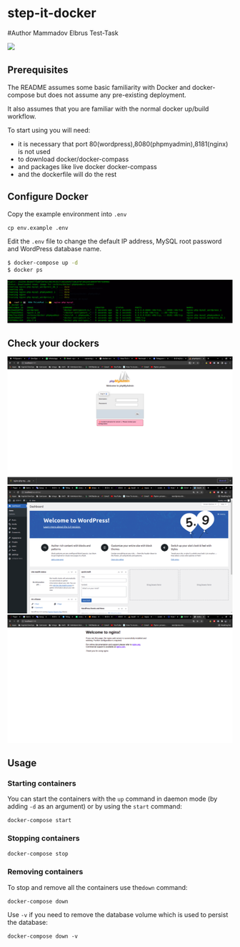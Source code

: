 # step-it-docker

  
#Author Mammadov Elbrus
Test-Task

<img src="https://techsparx.com/software-development/docker/img/docker-wp-php-mysql.jpg">

## Prerequisites
The README assumes some basic familiarity with Docker and docker-compose but does not assume any pre-existing deployment.

It also assumes that you are familiar with the normal docker up/build workflow.

To start using you will need:

- it is necessary that port 80(wordpress),8080(phpmyadmin),8181(nginx) is not used
- to download docker/docker-compass
- and packages like live docker docker-compass
- and the dockerfile will do the rest

## Configure Docker

Copy the example environment into `.env`

```
cp env.example .env
```
Edit the `.env` file to change the default IP address, MySQL root password and WordPress database name.

```bash
$ docker-compose up -d 
$ docker ps 
```
<img src="./images/docker.PNG">

## Check your dockers 

<img src="./images/phpmyadmin.PNG">
<img src="./images/Wordpress.PNG">
<img src="./images/nginx.PNG">

## Usage

### Starting containers

You can start the containers with the `up` command in daemon mode (by adding `-d` as an argument) or by using the `start` command:

```
docker-compose start
```

### Stopping containers

```
docker-compose stop
```

### Removing containers

To stop and remove all the containers use the`down` command:

```
docker-compose down
```

Use `-v` if you need to remove the database volume which is used to persist the database:

```
docker-compose down -v
```

